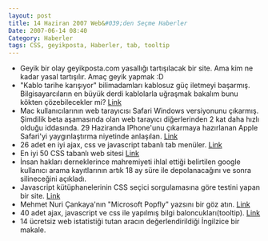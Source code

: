 ```yaml
---
layout: post
title: 14 Haziran 2007 Web&#039;den Seçme Haberler
Date: 2007-06-14 08:40
Category: Haberler
tags: CSS, geyikposta, Haberler, tab, tooltip
---
```


-   Geyik bir olay geyikposta.com yasallığı tartışılacak bir site.
    Ama kim ne kadar yasal tartışılır. Amaç geyik yapmak :D
-   "Kablo tarihe karışıyor" bilimadamları kablosuz güç iletmeyi
    başarmış. Bilgisayarcıların en büyük derdi kablolarla uğraşmak
    bakalım bunu kökten çözebilecekler mi? [Link][]
-   Mac kullanıcılarının web tarayıcısı Safari Windows versiyonunu
    çıkarmış. Şimdilik beta aşamasında olan web tarayıcı diğerlerinden 2
    kat daha hızlı olduğu iddasında. 29 Haziranda IPhone'unu çıkarmaya
    hazırlanan Apple Safari'yi yaygınlaştırma niyetinde anlaşılan.
    [Link][1]
-   26 adet en iyi ajax, css ve javascript tabanlı tab menüler.
    [Link][2]
-   En iyi 50 CSS tabanlı web sitesi [Link][3]
-   İnsan hakları derneklerince mahremiyeti ihlal ettiği belirtilen
    google kullanıcı arama kayıtlarının artık 18 ay süre ile
    depolanacağını ve sonra silineceğini açıkladı. 
-   Javascript kütüphanelerinin CSS seçici sorgulamasına göre testini
    yapan bir site. [Link][5]
-   Mehmet Nuri Çankaya'nın "Microsoft Popfly" yazsını bir göz atın.
    [Link][6]
-   40 adet ajax, javascript ve css ile yapılmış bilgi
    baloncukları(tooltip). [Link][7]
-   14 ücretsiz web istatistiği tutan aracın değerlendirildiği İngilzice
    bir makale.


  [Link]: http://www.ntvmsnbc.com/news/410595.asp "Link"
  [1]: http://www.apple.com/safari/ "Link"
  [2]: http://www.wittysparks.com/2007/06/10/26-best-ways-to-implement-ajax-css-and-javascript-based-tabs/
    "Link"
  [3]: http://usabilitychecklist.blogspot.com/2007/06/50-beautiful-css-based-web-designs.html
  [5]: http://mootools.net/slickspeed/
  [6]: http://www.nuricankaya.com/default.asp?gunluk_id=201
  [7]: http://www.smashingmagazine.com/2007/06/12/tooltips-scripts-ajax-javascript-css-dhtml/